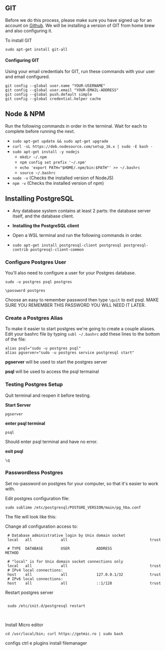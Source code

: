 
## GIT

Before we do this process, please make sure you have signed up for an account on  [Github](http://www.github.com/). We will be installing a version of GIT from home brew and also configuring it.

To install GIT

```
sudo apt-get install git-all

```

#### Configuring GIT

Using your email credentials for GIT, run these commands with your user and email configured.

```
git config --global user.name "YOUR-USERNAME"
git config --global user.email "YOUR-EMAIL-ADDRESS"
git config --global push.default simple
git config --global credential.helper cache
```

## Node & NPM
Run the following commands in order in the terminal. Wait for each to complete before running the next.

-   `sudo apt-get update && sudo apt-get upgrade`
-   `curl -sL https://deb.nodesource.com/setup_16.x | sudo -E bash -`
-   `sudo apt-get install -y nodejs`
    -   `mkdir ~/.npm`
    -   `npm config set prefix '~/.npm'`
    -   `echo 'export PATH="$HOME/.npm/bin:$PATH"' >> ~/.bashrc`
    -   `source ~/.bashrc`
-   `node -v`  (Checks the installed version of NodeJS)
-   `npm -v`  (Checks the installed version of npm)
## Installing PostgreSQL

-   Any database system contains at least 2 parts: the database server itself, and the database client.
    
-   **Installing the PostgreSQL client**
    
-   Open a WSL terminal and run the following commands in order.
-   `sudo apt-get install postgresql-client postgresql postgresql-contrib postgresql-client-common`

### Configure Postgres User

You'll also need to configure a user for your Postgres database.

```
sudo -u postgres psql postgres

\password postgres

```

Choose an easy to remember password then type  `\quit`  to exit psql. MAKE SURE YOU REMEMBER THIS PASSWORD YOU WILL NEED IT LATER.

### Create a Postgres Alias

To make it easier to start postgres we're going to create a couple aliases. Edit your bashrc file by typing  `subl ~/.bashrc`  add these lines to the bottom of the file:

```
alias psql="sudo -u postgres psql"
alias pgserver="sudo -u postgres service postgresql start"

```

**pgserver**  will be used to start the postgres server

**psql**  will be used to access the psql termainal



### Testing Postgres Setup

Quit terminal and reopen it before testing.

**Start Server**

```
pgserver

```

**enter psql terminal**

```
psql

```

Should enter psql terminal and have no error.

**exit psql**

```
\q

```

### Passwordless Postgres

Set no-password on postgres for your computer, so that it's easier to work with.

Edit postgres configuration file:

```
sudo sublime /etc/postgresql/POSTGRE_VERSION/main/pg_hba.conf

```

The file will look like this:

Change all configuration access to:

```
 # Database administrative login by Unix domain socket
 local   all             all                                     trust

 # TYPE  DATABASE        USER            ADDRESS                 METHOD

 # "local" is for Unix domain socket connections only
 local   all             all                                     trust
 # IPv4 local connections:
 host    all             all             127.0.0.1/32            trust
 # IPv6 local connections:
 host    all             all             ::1/128                 trust

```

Restart postgres server

```

 sudo /etc/init.d/postgresql restart

```

[](https://wdi-sg.github.io/gitbook-2019/00-config-deployment/installfest/windows/readme.html)[  
](https://wdi-sg.github.io/gitbook-2019/00-config-deployment/installfest/windows/install3.html)


Install Micro editor
```
cd /usr/local/bin; curl https://getmic.ro | sudo bash
```
configs
ctrl e
plugins install filemanager
